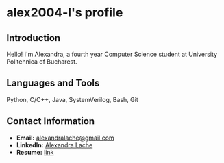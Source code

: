 # alex2004-l's profile

## Introduction
Hello! I'm Alexandra, a fourth year Computer Science student at University Politehnica of Bucharest.

## Languages and Tools
Python, C/C++, Java, SystemVerilog, Bash, Git

## Contact Information
- **Email:** alexandralache@gmail.com
- **LinkedIn:** [Alexandra Lache](www.linkedin.com/in/afg-lache)
- **Resume:** [link](https://drive.google.com/file/d/1PleR5Ets16pz2qEHnC-YwNdbx5CAVOz_/view?usp=sharing)
